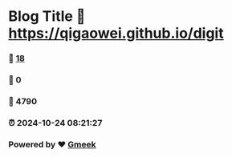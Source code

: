 # Blog Title :link: https://qigaowei.github.io/digit 
### :page_facing_up: [18](https://qigaowei.github.io/digit/tag.html) 
### :speech_balloon: 0 
### :hibiscus: 4790 
### :alarm_clock: 2024-10-24 08:21:27 
### Powered by :heart: [Gmeek](https://github.com/Meekdai/Gmeek)
